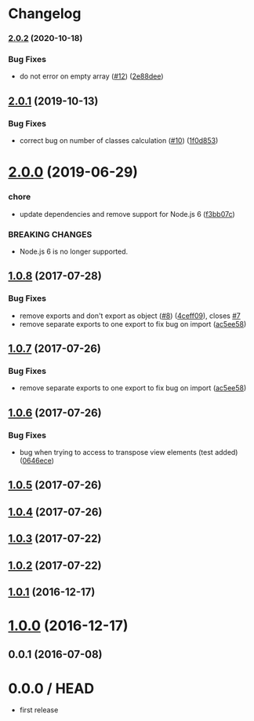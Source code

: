 # Changelog

### [2.0.2](https://github.com/mljs/decision-tree-cart/compare/v2.0.1...v2.0.2) (2020-10-18)


### Bug Fixes

* do not error on empty array ([#12](https://github.com/mljs/decision-tree-cart/issues/12)) ([2e88dee](https://github.com/mljs/decision-tree-cart/commit/2e88dee928ea698376c01256504b51f04de49c98))

## [2.0.1](https://github.com/mljs/decision-tree-cart/compare/v2.0.0...v2.0.1) (2019-10-13)


### Bug Fixes

* correct bug on number of classes calculation ([#10](https://github.com/mljs/decision-tree-cart/issues/10)) ([1f0d853](https://github.com/mljs/decision-tree-cart/commit/1f0d853d411354c0fba966a62a11268e2f9e7771))



# [2.0.0](https://github.com/mljs/decision-tree-cart/compare/v1.0.8...v2.0.0) (2019-06-29)


### chore

* update dependencies and remove support for Node.js 6 ([f3bb07c](https://github.com/mljs/decision-tree-cart/commit/f3bb07c))


### BREAKING CHANGES

* Node.js 6 is no longer supported.



<a name="1.0.8"></a>
## [1.0.8](https://github.com/mljs/decision-tree-cart/compare/v1.0.6...v1.0.8) (2017-07-28)


### Bug Fixes

* remove exports and don't export as object ([#8](https://github.com/mljs/decision-tree-cart/issues/8)) ([4ceff09](https://github.com/mljs/decision-tree-cart/commit/4ceff09)), closes [#7](https://github.com/mljs/decision-tree-cart/issues/7)
* remove separate exports to one export to fix bug on import ([ac5ee58](https://github.com/mljs/decision-tree-cart/commit/ac5ee58))



<a name="1.0.7"></a>
## [1.0.7](https://github.com/mljs/decision-tree-cart/compare/v1.0.6...v1.0.7) (2017-07-26)


### Bug Fixes

* remove separate exports to one export to fix bug on import ([ac5ee58](https://github.com/mljs/decision-tree-cart/commit/ac5ee58))



<a name="1.0.6"></a>
## [1.0.6](https://github.com/mljs/decision-tree-cart/compare/v1.0.5...v1.0.6) (2017-07-26)


### Bug Fixes

* bug when trying to access to transpose view elements (test added) ([0646ece](https://github.com/mljs/decision-tree-cart/commit/0646ece))



<a name="1.0.5"></a>
## [1.0.5](https://github.com/mljs/decision-tree-cart/compare/v1.0.4...v1.0.5) (2017-07-26)



<a name="1.0.4"></a>
## [1.0.4](https://github.com/mljs/decision-tree-cart/compare/v1.0.3...v1.0.4) (2017-07-26)



<a name="1.0.3"></a>
## [1.0.3](https://github.com/mljs/decision-tree-cart/compare/v1.0.2...v1.0.3) (2017-07-22)



<a name="1.0.2"></a>
## [1.0.2](https://github.com/mljs/decision-tree-cart/compare/v1.0.1...v1.0.2) (2017-07-22)



<a name="1.0.1"></a>
## [1.0.1](https://github.com/mljs/decision-tree-cart/compare/v1.0.0...v1.0.1) (2016-12-17)



<a name="1.0.0"></a>
# [1.0.0](https://github.com/mljs/bit-array/compare/v0.0.1...v1.0.0) (2016-12-17)



<a name="0.0.1"></a>
## 0.0.1 (2016-07-08)



0.0.0 / HEAD
============

* first release
